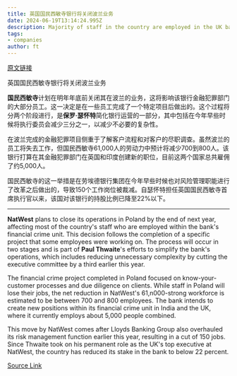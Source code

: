 ```yaml
---
title: 英国国民西敏寺银行将关闭波兰业务
date: 2024-06-19T13:14:24.995Z
description: Majority of staff in the country are employed in the UK bank’s financial crime unit
tags: 
- companies
author: ft
---
```


[原文链接](https://ft.com/content/a47f7423-7b15-49f5-bf4c-e819652212c4)

英国国民西敏寺银行将关闭波兰业务

**国民西敏寺**计划在明年年底前关闭其在波兰的业务，这将影响该银行金融犯罪部门的大部分员工。这一决定是在一些员工完成了一个特定项目后做出的。这个过程将分两个阶段进行，是**保罗·瑟怀特**简化银行运营的一部分，其中包括在今年早些时候将执行委员会减少三分之一，以减少不必要的复杂性。

在波兰完成的金融犯罪项目侧重于了解客户流程和对客户的尽职调查。虽然波兰的员工将失去工作，但国民西敏寺61,000人的劳动力中预计将减少700到800人。该银行打算在其金融犯罪部门在英国和印度创建新的职位，目前这两个国家总共雇佣了约5,000人。

国民西敏寺的这一举措是在劳埃德银行集团在今年早些时候也对风险管理职能进行了改革之后做出的，导致150个工作岗位被裁减。自瑟怀特担任英国国民西敏寺首席执行官以来，该国对该银行的持股比例已降至22%以下。

---

 **NatWest** plans to close its operations in Poland by the end of next year, affecting most of the country's staff who are employed within the bank's financial crime unit. This decision follows the completion of a specific project that some employees were working on. The process will occur in two stages and is part of **Paul Thwaite**'s efforts to simplify the bank's operations, which includes reducing unnecessary complexity by cutting the executive committee by a third earlier this year.

The financial crime project completed in Poland focused on know-your-customer processes and due diligence on clients. While staff in Poland will lose their jobs, the net reduction in NatWest's 61,n000-strong workforce is estimated to be between 700 and 800 employees. The bank intends to create new positions within its financial crime unit in India and the UK, where it currently employs about 5,000 people combined.

This move by NatWest comes after Lloyds Banking Group also overhauled its risk management function earlier this year, resulting in a cut of 150 jobs. Since Thwaite took on his permanent role as the UK's top executive at NatWest, the country has reduced its stake in the bank to below 22 percent.

[Source Link](https://ft.com/content/a47f7423-7b15-49f5-bf4c-e819652212c4)

